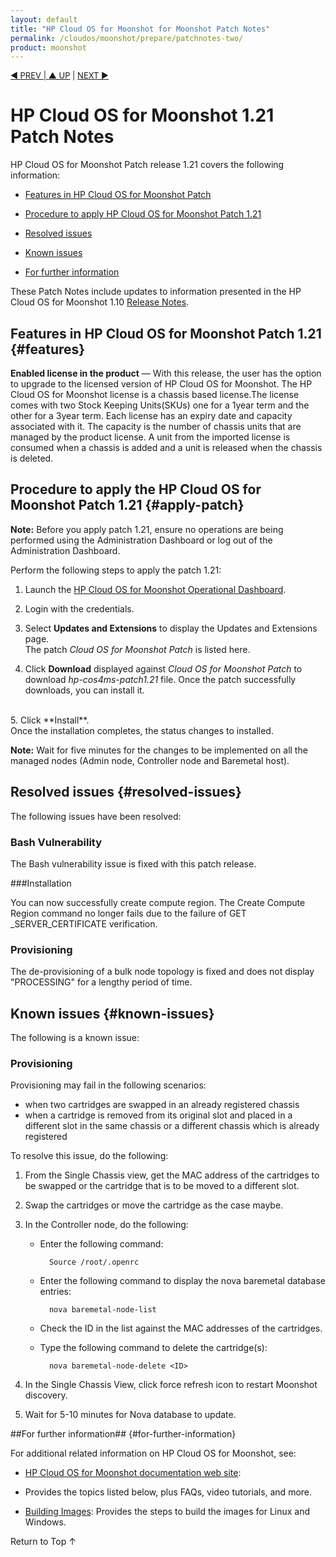 ```yaml
---
layout: default
title: "HP Cloud OS for Moonshot for Moonshot Patch Notes"
permalink: /cloudos/moonshot/prepare/patchnotes-two/
product: moonshot
---
```

<!--PUBLISH--> 

<script>

function PageRefresh {
onLoad="window.refresh"
}

PageRefresh();

</script>

<p style="font-size: small;"> <a href="/cloudos/moonshot/prepare/">&#9664; PREV | <a href="/cloudos/moonshot/prepare/">&#9650; UP</a> | <a href="/cloudos/moonshot/prepare/releasenotes/">NEXT &#9654;</a> </p>

# HP Cloud OS for Moonshot 1.21 Patch Notes 

HP Cloud OS for Moonshot Patch release 1.21 covers the following information:

* [Features in HP Cloud OS for Moonshot Patch](#features)

* [Procedure to apply HP Cloud OS for Moonshot Patch 1.21](#apply-patch)

* [Resolved issues](#resolved-issues)

* [Known issues](#known-issues) 

<!---* [Bash vulnerability](#bash-vulnerability)-->

* [For further information](#for-further-information)

These Patch Notes include updates to information presented in the HP Cloud OS for Moonshot 1.10 [Release Notes](/cloudos/moonshot/prepare/releasenotes).

## Features in HP Cloud OS for Moonshot Patch 1.21 {#features}


**Enabled license in the product** &mdash; With this release, the user has the option to upgrade to the licensed version of HP Cloud OS for Moonshot. The HP Cloud OS for Moonshot license is a chassis based license.The license comes with two Stock Keeping Units(SKUs) one for a 1year term and the other for a 3year term. Each license has an expiry date and capacity associated with it. The capacity is the number of chassis units that are managed by the product license. A unit from the imported license is consumed when a chassis is added and a unit is released when the chassis is deleted.


## Procedure to apply the HP Cloud OS for Moonshot Patch 1.21 {#apply-patch}

**Note:** Before you apply patch 1.21, ensure no operations are being performed using the Administration Dashboard or log out of the Administration Dashboard. 

Perform the following steps to apply the patch 1.21:

1. Launch the [HP Cloud OS for Moonshot Operational Dashboard](/cloudos/moonshot/install/install-setup-admin-node/).  

2. Login with the credentials. 

3. Select  **Updates and Extensions** to display the Updates and Extensions page. <br> The patch *Cloud OS for Moonshot Patch* is listed here.</br>

4. Click **Download** displayed against *Cloud OS for Moonshot Patch* to download *hp-cos4ms-patch1.21* file. Once the patch successfully downloads, you can install it.
</br>
5. Click **Install**. <br>Once the installation completes, the status changes to installed. 

**Note:** Wait for five minutes for the changes to be implemented on all the managed nodes (Admin node, Controller node and Baremetal host).

## Resolved issues {#resolved-issues}

The following issues have been resolved:


### Bash Vulnerability

The Bash vulnerability issue is fixed with this patch release. 


###Installation

You can now successfully create compute region. The Create Compute Region command no longer fails due to the failure of GET &#095;SERVER&#095;CERTIFICATE verification.

### Provisioning ###


The de-provisioning of a bulk node topology is fixed and does not display "PROCESSING" for a lengthy period of time. 


## Known issues  {#known-issues}

The following is a known issue:

### Provisioning ###

Provisioning may fail in the following scenarios:

* when two cartridges are swapped in an already registered chassis
* when a cartridge is removed from its original slot and placed in a different slot in the same chassis or a different chassis which is already registered

<!---This happens because the MAC address of the two swapped cartridges is not in sync when two cartridges are swapped. In case the cartridge is removed from its original slot to another slot, the new slot is not able to sync with the MAC address of the cartridge.--> To resolve this issue, do the following:

1. From the Single Chassis view, get the MAC address of the cartridges to be swapped or the cartridge that is to be moved to a different slot.

2. Swap the cartridges or move the cartridge as the case maybe.

3. In the Controller node, do the following:

	* Enter the following command:
	  
            Source /root/.openrc
	
	* Enter the following command to display the nova baremetal database entries:  
	
            nova baremetal-node-list
	* Check the ID in the list against the MAC addresses of the cartridges. 
	
    * Type the following command to delete the cartridge(s): 
    
            nova baremetal-node-delete <ID> 

4. In the Single Chassis View, click force refresh icon to restart Moonshot discovery.

5. Wait for 5-10 minutes for Nova database to update. 


<!---##Bash vulnerability {#bash-vulnerability}


Bash and the Operating System keep track of the set of environment variables.The bash vulnerability is related to how Bash processes environmental variables passed by the operating system or by a program calling a Bash-based script. By crafting an environment variable with a specific structure, the bash security can be broken.


To protect system from bash vulnerability, perform the following steps:

1. Ensure that no  operations are being performed on any of the nodes.

2. To get the IP address of the nodes, do the following:
 
       - In the Operational Dashboard, click **Manage Nodes** to open the Manage Nodes page.
  
       - Click each node to view the node details.

	  **Note**: By default, the IP address of the Admin Node is *192.168.124.10*. This should be accessible from the Windows or Linux client.

3. Download the bash package from the following URL to your Windows or Linux client.
	
	[http://archive.ubuntu.com/ubuntu/pool/main/b/bash/bash_4.2-2ubuntu2.5&#095;_amd64.deb](http://archive.ubuntu.com/ubuntu/pool/main/b/bash/bash_4.2-2ubuntu2.5_amd64.deb)

4. On each of the nodes (Admin Node, Controller Node and Baremetal Host(s)), perform the following steps: 

	- Copy the previously downloaded bash package

    		scp <location of the package> <user home directory>
	

	- Login as root
 
	     	sudo -i 
   
	- Verify the current version of bash 

			dpkg -s bash

        The above command looks for the information on your bash package and displays the version that you are using. If the version displayed is  previous thanthe `bash_4.2-2ubuntu2.5` version, install the bash package by performing  next steps else you do not need to install the bash package.

	- Install the bash package 

	  		dpkg -i <location of the bash package>

	- Verify the bash version again after installation.

			dpkg -s bash

		
        If the displayed package version is bash_4.2-2ubuntu2.5, bash is successfully upgraded.

5.After successful upgrade on all the nodes, you can start working with your cloud.-->


##For further information## {#for-further-information}

For additional related information on HP Cloud OS for Moonshot, see:

* [HP Cloud OS for Moonshot documentation web site](/cloudos/moonshot/): 
* Provides the topics listed below, plus FAQs, video tutorials, and more.

* [Building Images](/cloudos/moonshot/manage/image-builder/): Provides the steps to build the images for Linux and Windows.

<a href="#top" style="padding:14px 0px 14px 0px; text-decoration: none;"> Return to Top &#8593; </a>

